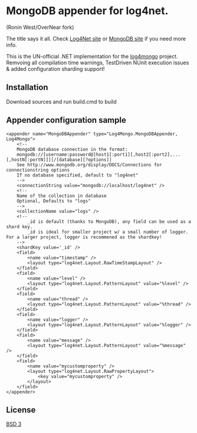 MongoDB appender for log4net.
=============================
(Ronin West/OverNear fork)

The title says it all. Check [Log4Net site](http://logging.apache.org/log4net/) or [MongoDB site](http://www.mongodb.org/) if you need more info.

This is the UN-official .NET implementation for the [log4mongo](http://log4mongo.org) project. Remvoing all compilation time warnings, TestDriven NUnit execution issues & added configuration sharding support!

Installation
------------

Download sources and run build.cmd to build

Appender configuration sample
-----------------------------

	<appender name="MongoDBAppender" type="Log4Mongo.MongoDBAppender, Log4Mongo">
		<!-- 
		MongoDB database connection in the format:
		mongodb://[username:password@]host1[:port1][,host2[:port2],...[,hostN[:portN]]][/[database][?options]]
		See http://www.mongodb.org/display/DOCS/Connections for connectionstring options 
		If no database specified, default to "log4net"
		-->
		<connectionString value="mongodb://localhost/log4net" />
		<!-- 
		Name of the collection in database
		Optional, Defaults to "logs"
		-->
		<collectionName value="logs" />
		<!--
			_id is default (thanks to MongoDB), any field can be used as a shard key.
			_id is ideal for smaller project w/ a small number of logger. For a larger project, logger is recommened as the shardkey!
		-->
		<shardKey value='_id' />
		<field>
			<name value="timestamp" />
			<layout type="log4net.Layout.RawTimeStampLayout" />
		</field>
		<field>
			<name value="level" />
			<layout type="log4net.Layout.PatternLayout" value="%level" />
		</field>
		<field>
			<name value="thread" />
			<layout type="log4net.Layout.PatternLayout" value="%thread" />
		</field>
		<field>
			<name value="logger" />
			<layout type="log4net.Layout.PatternLayout" value="%logger" />
		</field>
		<field>
			<name value="message" />
			<layout type="log4net.Layout.PatternLayout" value="%message" />
		</field>
		<field>
			<name value="mycustomproperty" />
			<layout type="log4net.Layout.RawPropertyLayout">
				<key value="mycustomproperty" />
			</layout>
		</field>
	</appender>

License
-------

[BSD 3](https://github.com/ronin1/log4mongo-net/master/LICENSE)
